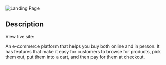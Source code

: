   
# 
![Landing Page](https://i.ytimg.com/vi/zb5xK9pzChk/maxresdefault.jpg) 

## Description
View live site: 

An e-commerce platform that helps you buy both online and in person. It has features that make it easy for customers to browse for products, pick them out, put them into a cart, and then pay for them at checkout.